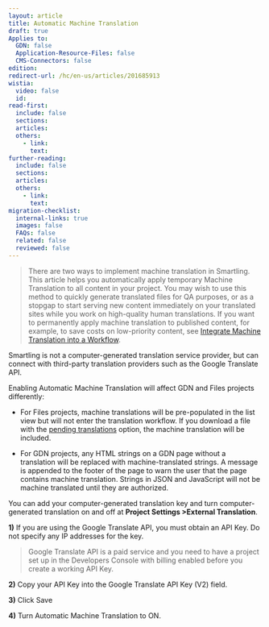 ```yaml
---
layout: article
title: Automatic Machine Translation
draft: true
Applies to:
  GDN: false
  Application-Resource-Files: false
  CMS-Connectors: false
edition:
redirect-url: /hc/en-us/articles/201685913
wistia:
  video: false
  id:
read-first:
  include: false
  sections:
  articles:
  others:
    - link:
      text:
further-reading:
  include: false
  sections:
  articles:
  others:
    - link:
      text:
migration-checklist:
  internal-links: true
  images: false
  FAQs: false
  related: false
  reviewed: false
---
```


> There are two ways to implement machine translation in Smartling. This article helps you automatically apply temporary Machine Translation to all content in your project. You may wish to use this method to quickly generate translated files for QA purposes, or as a stopgap to start serving new content immediately on your translated sites while you work on high-quality human translations. If you want to permanently apply machine translation to published content, for example, to save costs on low-priority content, see [Integrate Machine Translation into a Workflow](/knowledge-base/articles/integrate-machine-translation-into-a-workflow/).

Smartling is not a computer-generated translation service provider, but can connect with third-party translation providers such as the Google Translate API.

Enabling Automatic Machine Translation will affect GDN and Files projects differently:

* For Files projects, machine translations will be pre-populated in the list view but will not enter the translation workflow. If you download a file with the [pending translations](/knowledge-base/articles/download-files/#file-download-options) option, the machine translation will be included.

* For GDN projects, any HTML strings on a GDN page without a translation will be replaced with machine-translated strings. A message is appended to the footer of the page to warn the user that the page contains machine translation. Strings in JSON and JavaScript will not be machine translated until they are authorized.

You can add your computer-generated translation key and turn computer-generated translation on and off at **Project Settings >External Translation**.

**1)** If you are using the Google Translate API, you must obtain an API Key. Do not specify any IP addresses for the key. 

> Google Translate API is a paid service and you need to have a project set up in the Developers Console with billing enabled before you create a working API Key.

**2)** Copy your API Key into the Google Translate API Key (V2) field.

**3)** Click Save

**4)** Turn Automatic Machine Translation to ON. 